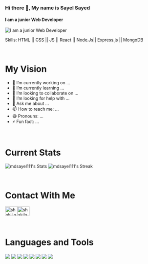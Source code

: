 ### Hi there 👋, My name is Sayel Sayed

#### I am a junior Web Developer

![I am a junior Web Developer](https://i.ibb.co/Fm7MNmq/sayel-mern-banner.png)

Skills: HTML || CSS || JS || React || Node.Js|| Express.js || MongoDB

<br/>

# My Vision

- 🔭 I’m currently working on ...
- 🌱 I’m currently learning ...
- 👯 I’m looking to collaborate on ...
- 🤔 I’m looking for help with ...
- 💬 Ask me about ...
- 📫 How to reach me: ...
- 😄 Pronouns: ...
- ⚡ Fun fact: ...

<br/>

# Current Stats

![mdsayel111's Stats](https://github-readme-stats.vercel.app/api?username=mdsayel111&theme=dracula&show_icons=true&hide_border=false&count_private=true)
![mdsayel111's Streak](https://github-readme-streak-stats.herokuapp.com/?user=mdsayel111&theme=dracula&hide_border=false)

<br/>

<h1 >Contact With Me</h1>

<a href="https://www.facebook.com/profile.php?id=100068803511119" target="blank"><img align="center" src="https://raw.githubusercontent.com/rahuldkjain/github-profile-readme-generator/master/src/images/icons/Social/facebook.svg" alt="shakil.atik15" height="30" width="40" /></a><a href="https://www.linkedin.com/in/sayel-sayed/" target="blank"><img align="center" src="https://raw.githubusercontent.com/rahuldkjain/github-profile-readme-generator/master/src/images/icons/Social/linked-in-alt.svg" alt="shakilahmedatik" height="30" width="40" /></a>

<br/>

<h1>Languages and Tools</h1>
<div>
<img align="center" src="https://i.ibb.co/X422mbL/icons8-html5-48.png"/>
<img align="center" src="https://i.ibb.co/QJYnFtG/icons8-css-48.png"/>
<img align="center" src="https://i.ibb.co/GHvGvt5/icons8-react-40.png"/>
<img align="center" src="https://i.ibb.co/7XzmkBt/icons8-node-js-48.png"/>
<img align="center" src="https://i.ibb.co/Jk42Ns0/icons8-mongodb-a-cross-platform-document-oriented-database-program-48.png"/>
<img align="center" src="https://i.ibb.co/mt297xB/icons8-express-js-50.png"/>
<img align="center" src="https://i.ibb.co/09zBNS1/icons8-google-firebase-console-48.png"/>
<img align="center" src="https://i.ibb.co/mF0rN7B/icons8-tailwind-css-48.png"/>
</div>
